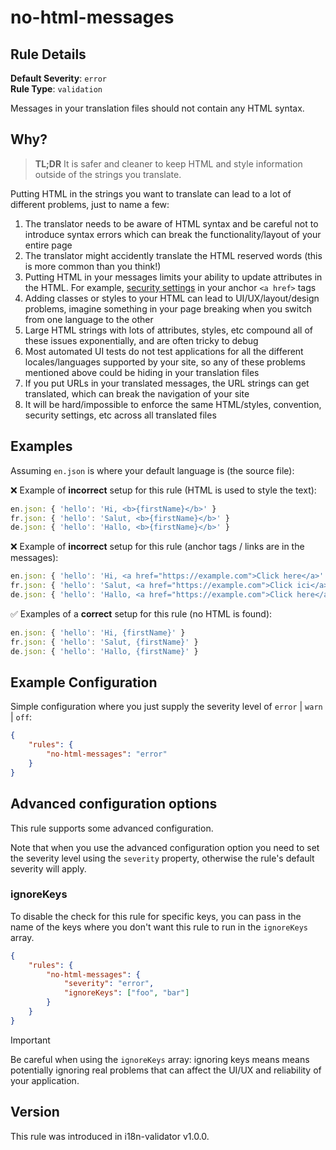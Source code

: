 # no-html-messages

## Rule Details

**Default Severity**: `error`  
**Rule Type**: `validation`

Messages in your translation files should not contain any HTML syntax.

## Why?

> **TL;DR** It is safer and cleaner to keep HTML and style information outside of the strings you translate.

Putting HTML in the strings you want to translate can lead to a lot of different problems, just to name a few:

1. The translator needs to be aware of HTML syntax and be careful not to introduce syntax errors which can break the functionality/layout of your entire page
2. The translator might accidently translate the HTML reserved words (this is more common than you think!)
3. Putting HTML in your messages limits your ability to update attributes in the HTML. For example, [security settings](https://developer.mozilla.org/en-US/docs/Web/HTML/Element/a#security_and_privacy) in your anchor `<a href>` tags
4. Adding classes or styles to your HTML can lead to UI/UX/layout/design problems, imagine something in your page breaking when you switch from one language to the other
5. Large HTML strings with lots of attributes, styles, etc compound all of these issues exponentially, and are often tricky to debug
6. Most automated UI tests do not test applications for all the different locales/languages supported by your site, so any of these problems mentioned above could be hiding in your translation files
7. If you put URLs in your translated messages, the URL strings can get translated, which can break the navigation of your site
8. It will be hard/impossible to enforce the same HTML/styles, convention, security settings, etc across all translated files

## Examples

Assuming `en.json` is where your default language is (the source file):

❌ Example of **incorrect** setup for this rule (HTML is used to style the text):

```js
en.json: { 'hello': 'Hi, <b>{firstName}</b>' }
fr.json: { 'hello': 'Salut, <b>{firstName}</b>' }
de.json: { 'hello': 'Hallo, <b>{firstName}</b>' }
```

❌ Example of **incorrect** setup for this rule (anchor tags / links are in the messages):

```js
en.json: { 'hello': 'Hi, <a href="https://example.com">Click here</a>' }
fr.json: { 'hello': 'Salut, <a href="https://example.com">Click ici</a>' }
de.json: { 'hello': 'Hallo, <a href="https://example.com">Click here</a>' }
```

✅ Examples of a **correct** setup for this rule (no HTML is found):

```js
en.json: { 'hello': 'Hi, {firstName}' }
fr.json: { 'hello': 'Salut, {firstName}' }
de.json: { 'hello': 'Hallo, {firstName}' }
```

## Example Configuration

Simple configuration where you just supply the severity level of `error` | `warn` | `off`:

```json
{
	"rules": {
		"no-html-messages": "error"
	}
}
```

## Advanced configuration options

This rule supports some advanced configuration.

Note that when you use the advanced configuration option you need to set the severity level using the `severity` property, otherwise the rule's default severity will apply.

### ignoreKeys

To disable the check for this rule for specific keys, you can pass in the name of the keys where you don't want this rule to run in the `ignoreKeys` array.

```json
{
	"rules": {
		"no-html-messages": {
			"severity": "error",
			"ignoreKeys": ["foo", "bar"]
		}
	}
}
```

> [!IMPORTANT]
> Be careful when using the `ignoreKeys` array: ignoring keys means means potentially ignoring real problems that can affect the UI/UX and reliability of your application.

## Version

This rule was introduced in i18n-validator v1.0.0.

